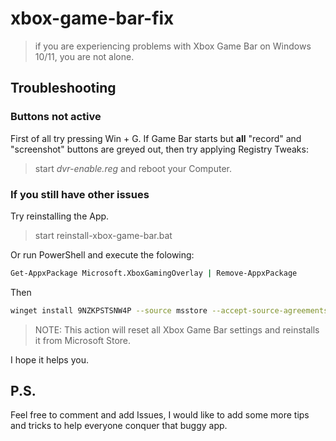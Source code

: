 # xbox-game-bar-fix

> if you are experiencing problems with Xbox Game Bar on Windows 10/11, you are not alone.

## Troubleshooting

### Buttons not active

First of all try pressing Win + G. 
If Game Bar starts but __all__ "record" and "screenshot" buttons are greyed out,
then try applying Registry Tweaks:
> start _dvr-enable.reg_ and reboot your Computer. 

### If you still have other issues

Try reinstalling the App.

> start reinstall-xbox-game-bar.bat 

Or run PowerShell and execute the folowing:
```sh
Get-AppxPackage Microsoft.XboxGamingOverlay | Remove-AppxPackage
```
Then
```sh
winget install 9NZKPSTSNW4P --source msstore --accept-source-agreements --accept-package-agreements
```
> NOTE: This action will reset all Xbox Game Bar settings and reinstalls it from Microsoft Store.

I hope it helps you.

## P.S.

Feel free to comment and add Issues, I would like to add some more tips and tricks to help everyone conquer that buggy app.

